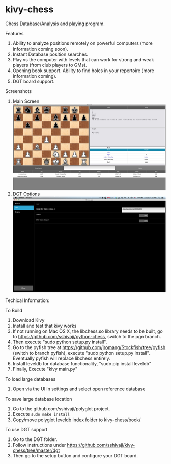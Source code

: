 kivy-chess
==========

Chess Database/Analysis and playing program.

Features
   1. Ability to analyze positions remotely on powerful computers (more information coming soon).
   2. Instant Database position searches.
   3. Play vs the computer with levels that can work for strong and weak players (from club players to GMs).
   4. Opening book support. Ability to find holes in your repertoire (more information coming).
   5. DGT board support.

Screenshots
  1. Main Screen ![Main Screen](/doc/screenshots/kivy-chess-main.jpg "Main Screen")
  1. DGT Options ![DGT](/doc/screenshots/kivy-chess-dgt.png "DGT")

Techical Information:

To Build
   1. Download Kivy
   2. Install and test that kivy works
   3. If not running on Mac OS X, the libchess.so library needs to be built, go to https://github.com/sshivaji/python-chess, switch to the pgn branch.
   4. Then execute "sudo python setup.py install".
   5. Go to the pyfish tree at https://github.com/jromang/Stockfish/tree/pyfish (switch to branch pyfish), execute "sudo python setup.py install". Eventually pyfish will replace libchess entirely.
   6. Install leveldb for database functionality, "sudo pip install leveldb"
   7. Finally, Execute "kivy main.py"

To load large databases
   
   1. Open via the UI in settings and select open reference database
   
To save large database location

   1. Go to the github.com/sshivaji/polyglot project.
   2. Execute ``sudo make install``
   3. Copy/move polyglot leveldb index folder to kivy-chess/book/
 
To use DGT support
   1. Go to the DGT folder.
   2. Follow instructions under https://github.com/sshivaji/kivy-chess/tree/master/dgt
   3. Then go to the setup button and configure your DGT board.

